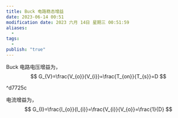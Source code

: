```yaml
---
title: Buck 电路稳态增益
date: 2023-06-14 00:51
modification date: 2023 六月 14日 星期三 00:51:59
aliases:
  - 
tags:
  - 
publish: "true"
---
```


Buck 电路电压增益为，
$$
G_{V}=\frac{V_{o}}{V_{i}}=\frac{T_{on}}{T_{s}}=D
$$

^d7725c

电流增益为，
$$
G_{I}=\frac{I_{o}}{I_{i}}=\frac{V_{i}}{V_{o}}=\frac{1}{D}
$$
